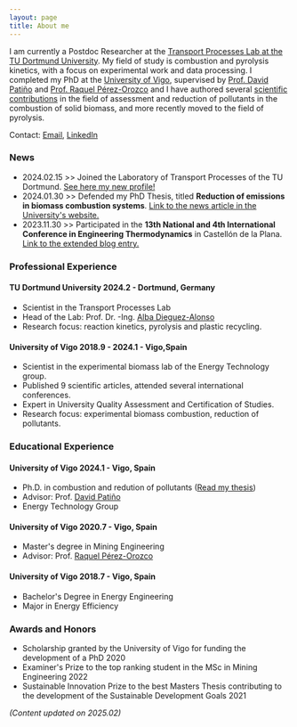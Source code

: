 ```yaml
---
layout: page
title: About me 
---
```


I am currently a Postdoc Researcher at the [Transport Processes Lab at the TU Dortmund University](https://tp.bci.tu-dortmund.de/). My field of study is combustion and pyrolysis kinetics, with a focus on experimental work and data processing.
I completed my PhD at the [University of Vigo](http://uvigo.gal), supervised by [Prof. David Patiño](https://orcid.org/0000-0002-6129-8678) and [Prof. Raquel Pérez-Orozco](https://orcid.org/0000-0002-6352-8959) and I have authored several [scientific contributions](https://scholar.google.com/citations?user=eB0Gb3EAAAAJ&hl=es) in the field of assessment and reduction of pollutants in the combustion of solid biomass, and more recently moved to the field of pyrolysis. 

Contact: [Email](mailto:jjrico@jjrico.net?subject=[Web]%20Contact), [LinkedIn](https://www.linkedin.com/in/jesusricofuentes/)

### News
- 2024.02.15 >> Joined the Laboratory of Transport Processes of the TU Dortmund. [See here my new profile!](https://tp.bci.tu-dortmund.de/laboratory/team/dr-ing-juan-jesus-rico-fuentes/)
- 2024.01.30 >> Defended my PhD Thesis, titled __Reduction of emissions in biomass combustion systems__. [Link to the news article in the University's website.](https://cintecx.uvigo.es/es/el-investigador-juan-jesus-rico-defiende-su-tesis-sobre-reduccion-de-emisiones-en-sistemas-de-combustion-de-biomasa-en-cintecx/)
- 2023.11.30 >> Participated in the __13th National  and 4th International Conference in Engineering Thermodynamics__ in Castellón de la Plana. [Link to the extended blog entry.](https://jjrico.net/2023/11/CNIT23/)

### Professional Experience
#### __TU Dortmund University__ 2024.2 - Dortmund, Germany
- Scientist in the Transport Processes Lab
- Head of the Lab: Prof. Dr. -Ing. [Alba Dieguez-Alonso](https://scholar.google.com/citations?user=6eul5y8AAAAJ&hl=en)
- Research focus: reaction kinetics, pyrolysis and plastic recycling.

#### __University of Vigo__ 2018.9 - 2024.1 - Vigo,Spain
- Scientist in the experimental biomass lab of the Energy Technology group.
- Published 9 scientific articles, attended several international conferences.
- Expert in University Quality Assessment and Certification of Studies.
- Research focus: experimental biomass combustion, reduction of pollutants.

### Educational Experience
#### __University of Vigo__ 2024.1 - Vigo, Spain
- Ph.D. in combustion and redution of pollutants ([Read my thesis](http://hdl.handle.net/11093/6284))
- Advisor: Prof. [David Patiño](https://www.scopus.com/authid/detail.uri?authorId=23091574100)
- Energy Technology Group

#### __University of Vigo__ 2020.7 - Vigo, Spain
- Master's degree in Mining Engineering                                                    
- Advisor: Prof. [Raquel Pérez-Orozco](https://www.scopus.com/authid/detail.uri?authorId=57196054251)

#### __University of Vigo__ 2018.7 - Vigo, Spain
- Bachelor's Degree in Energy Engineering
- Major in Energy Efficiency

### Awards and Honors
- Scholarship granted by the University of Vigo for funding the development of a PhD 2020
- Examiner's Prize to the top ranking student in the MSc in Mining Engineering 2022
- Sustainable Innovation Prize to the best Masters Thesis contributing to the development of the Sustainable Development Goals 2021


_(Content updated on 2025.02)_


